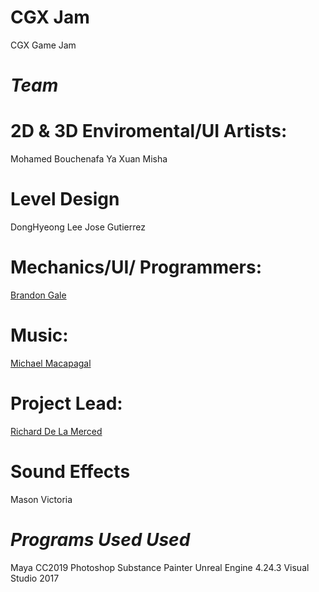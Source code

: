 # CGX Jam
CGX Game Jam

# *Team* 

# 2D & 3D Enviromental/UI Artists:
Mohamed Bouchenafa
Ya Xuan
Misha

# Level Design
DongHyeong Lee
Jose Gutierrez

# Mechanics/UI/ Programmers:
[Brandon Gale](https://brandongale142.wixsite.com/mysite)

# Music:
[Michael Macapagal](https://www.michaelmacapagal.com/)

# Project Lead: 
[Richard De La Merced](https://richarddelamerced.com/)

# Sound Effects
Mason Victoria

# *Programs Used Used*
Maya 
CC2019 Photoshop
Substance Painter
Unreal Engine 4.24.3
Visual Studio 2017
